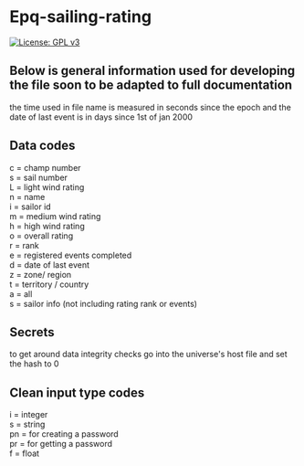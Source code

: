 # Epq-sailing-rating
[![License: GPL v3](https://img.shields.io/badge/License-GPL%20v3-blue.svg)](https://www.gnu.org/licenses/gpl-3.0.en.html)
## Below is general information used for developing the file soon to be adapted to full documentation
the time used in file name is measured in seconds since the epoch and 
the date of last event is in days since 1st of jan 2000 
## Data codes
c = champ number  
s = sail number  
L = light wind rating  
n = name  
i = sailor id  
m = medium wind rating  
h = high wind rating  
o = overall rating  
r = rank  
e = registered events completed  
d = date of last event  
z = zone/ region  
t = territory / country  
a = all  
s = sailor info (not including rating rank or events)
## Secrets
to get around data integrity checks go into the universe's host file and set the hash to 0
## Clean input type codes
i = integer  
s = string  
pn = for creating a password  
pr = for getting a password  
f = float  
